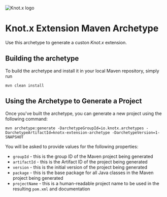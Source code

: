 ![Knot.x logo](https://avatars2.githubusercontent.com/u/24564424?v=3&s=400)

# Knot.x Extension Maven Archetype

Use this archetype to generate a custon _Knot.x_ extension.

## Building the archetype

To build the archetype and install it in your local Maven repository, simply run

    mvn clean install
    
## Using the Archetype to Generate a Project

Once you've built the archetype, you can generate a new project using the following command:

    mvn archetype:generate -DarchetypeGroupId=io.knotx.archetypes -DarchetypeArtifactId=knotx-extension-archetype -DarchetypeVersion=1-SNAPSHOT
    
You will be asked to provide values for the following properties:

- `groupId` - this is the group ID of the Maven project being generated
- `artifactId` - this is the Artifact ID of the project being generated
- `version` - this is the initial version of the project being generated
- `package` - this is the base package for all Java classes in the Maven project being generated
- `projectName` - this is a human-readable project name to be used in the resulting `pom.xml` and documentation
